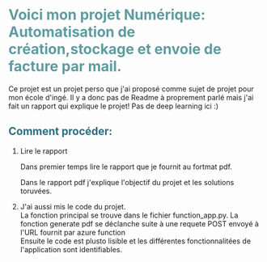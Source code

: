 <!-- ####### HEY, I AM THE SOURCE EDITOR! #########-->
<h1 style="color: #5e9ca0;">Voici mon projet Num&eacute;rique: Automatisation de cr&eacute;ation,stockage et envoie de facture par mail.</h1>
<p>Ce projet est un projet perso que j'ai proposé comme sujet de projet pour mon école d'ingé. Il y a donc pas de Readme à proprement parlé mais j'ai fait un rapport qui explique le projet! Pas de deep learning ici :)</p>
<h2 style="color: #2e6c80;">Comment proc&eacute;der:</h2>
<ol>
<li>Lire le rapport
<p>Dans premier temps lire le rapport que je fournit au fortmat pdf.</p>
<p>Dans le rapport pdf j'explique l'objectif du projet et les solutions toruv&eacute;es.</p>
</li>
<li>J'ai aussi mis le code du projet. <br />La fonction principal se trouve dans le fichier function_app.py. La fonction generate pdf se d&eacute;clanche suite &agrave; une requete POST envoy&eacute; &agrave; l'URL fournit par azure function<br />Ensuite le code est plusto lisible et les diff&eacute;rentes fonctionnalit&eacute;es de l'application sont identifiables.</li>
</ol>
<p>&nbsp;</p>
<p>&nbsp;</p>
<p><strong>&nbsp;</strong></p>

